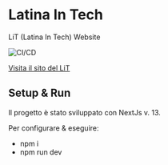 # Latina In Tech

LiT (Latina In Tech) Website

![CI/CD](https://github.com/latina-in-tech/latina-in-tech.github.io/workflows/CI/CD/badge.svg)

[Visita il sito del LiT](https://latina-in-tech.github.io/)




## Setup & Run

Il progetto è stato sviluppato con NextJs v. 13.

Per configurare & eseguire:

- npm i
- npm run dev